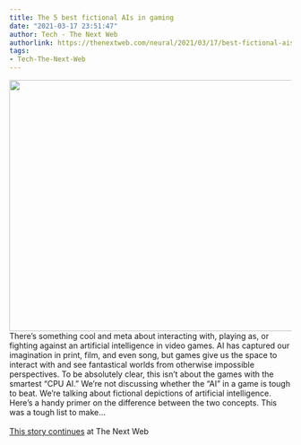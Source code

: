 ```yaml
---
title: The 5 best fictional AIs in gaming
date: "2021-03-17 23:51:47"
author: Tech - The Next Web
authorlink: https://thenextweb.com/neural/2021/03/17/best-fictional-ais-in-gaming-artificial-intelligence-halo-stellaris/
tags:
- Tech-The-Next-Web
---
```

<img src="https://cdn0.tnwcdn.com/wp-content/blogs.dir/1/files/2021/03/claptrap-796x448.jpg" width="796" height="448"><br />There’s something cool and meta about interacting with, playing as, or fighting against an artificial intelligence in video games. AI has captured our imagination in print, film, and even song, but games give us the space to interact with and see fantastical worlds from otherwise impossible perspectives. To be absolutely clear, this isn’t about the games with the smartest “CPU AI.” We’re not discussing whether the “AI” in a game is tough to beat. We’re talking about fictional depictions of artificial intelligence. Here’s a handy primer on the difference between the two concepts. This was a tough list to make&#8230; <br><br><a href="https://thenextweb.com/neural/2021/03/17/best-fictional-ais-in-gaming-artificial-intelligence-halo-stellaris/?utm_source=social&#038;utm_medium=feed&#038;utm_campaign=profeed">This story continues</a> at The Next Web